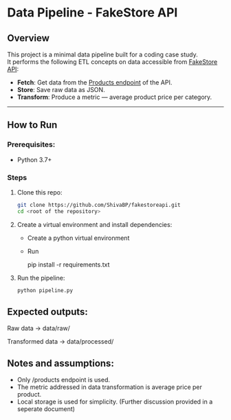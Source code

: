# Data Pipeline - FakeStore API

## Overview
This project is a minimal data pipeline built for a coding case study.  
It performs the following ETL concepts on data accessible from [FakeStore API](https://fakestoreapi.com/):
- **Fetch**: Get data from the [Products endpoint](https://fakestoreapi.com/products) of the API.
- **Store**: Save raw data as JSON.
- **Transform**: Produce a  metric — average product price per category.

---

## How to Run

### Prerequisites:
- Python 3.7+

### Steps
1. Clone this repo:
   ```bash
   git clone https://github.com/ShivaBP/fakestoreapi.git
   cd <root of the repository>

2. Create a virtual environment and install dependencies:

    -  Create a python virtual environment
    -  Run

        pip install -r requirements.txt

3. Run the pipeline:
    ```bash
    python pipeline.py

## Expected outputs: 
Raw data -> data/raw/

Transformed data -> data/processed/


## Notes and assumptions:
- Only /products endpoint is used.
- The metric addressed in data transformation is average price per product.
- Local storage is used for simplicity. (Further discussion provided in a seperate document)